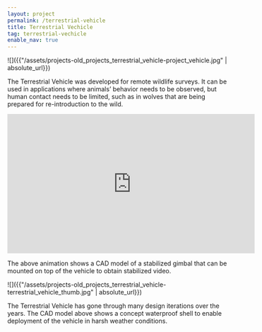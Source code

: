 ```yaml
---
layout: project
permalink: /terrestrial-vehicle
title: Terrestrial Vechicle
tag: terrestrial-vechicle
enable_nav: true
---
```

![]({{"/assets/projects-old_projects_terrestrial_vehicle-project_vehicle.jpg" | absolute_url}})


The Terrestrial Vehicle was developed for remote wildlife surveys. It can be used in applications where animals’ behavior needs to be observed, but human contact needs to be limited, such as in wolves that are being prepared for re-introduction to the wild.

<iframe allowfullscreen="" class="youtube-center" frameborder="0" height="315" src="https://www.youtube.com/embed/leo8iSyAUFM" width="560"></iframe>

The above animation shows a CAD model of a stabilized gimbal that can be mounted on top of the vehicle to obtain stabilized video.

![]({{"/assets/projects-old_projects_terrestrial_vehicle-terrestrial_vehicle_thumb.jpg" | absolute_url}})


The Terrestrial Vehicle has gone through many design iterations over the years. The CAD model above shows a concept waterproof shell to enable deployment of the vehicle in harsh weather conditions.

    